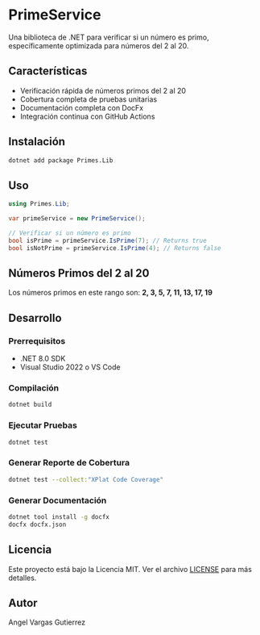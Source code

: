 # PrimeService

Una biblioteca de .NET para verificar si un número es primo, específicamente optimizada para números del 2 al 20.

## Características

- Verificación rápida de números primos del 2 al 20
- Cobertura completa de pruebas unitarias
- Documentación completa con DocFx
- Integración continua con GitHub Actions

## Instalación

```bash
dotnet add package Primes.Lib
```

## Uso

```csharp
using Primes.Lib;

var primeService = new PrimeService();

// Verificar si un número es primo
bool isPrime = primeService.IsPrime(7); // Returns true
bool isNotPrime = primeService.IsPrime(4); // Returns false
```

## Números Primos del 2 al 20

Los números primos en este rango son: **2, 3, 5, 7, 11, 13, 17, 19**

## Desarrollo

### Prerrequisitos

- .NET 8.0 SDK
- Visual Studio 2022 o VS Code

### Compilación

```bash
dotnet build
```

### Ejecutar Pruebas

```bash
dotnet test
```

### Generar Reporte de Cobertura

```bash
dotnet test --collect:"XPlat Code Coverage"
```

### Generar Documentación

```bash
dotnet tool install -g docfx
docfx docfx.json
```

## Licencia

Este proyecto está bajo la Licencia MIT. Ver el archivo [LICENSE](LICENSE) para más detalles.

## Autor

Angel Vargas Gutierrez 